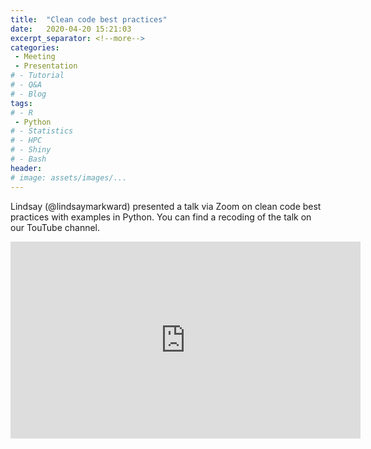 ```yaml
---
title:  "Clean code best practices"
date:   2020-04-20 15:21:03
excerpt_separator: <!--more-->
categories:
 - Meeting
 - Presentation
# - Tutorial
# - Q&A
# - Blog
tags:
# - R
 - Python
# - Statistics
# - HPC
# - Shiny
# - Bash
header:
# image: assets/images/...
---
```


Lindsay (@lindsaymarkward) presented a talk via Zoom on clean code best practices with examples in Python. You can find a recoding of the talk on our TouTube channel.

<iframe width="560" height="315" src="https://www.youtube.com/embed/3Vq9ZfOLqbo" frameborder="0" allow="accelerometer; autoplay; clipboard-write; encrypted-media; gyroscope; picture-in-picture" allowfullscreen></iframe>
